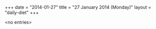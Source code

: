 +++
date = "2014-01-27"
title = "27 January 2014 (Monday)"
layout = "daily-diet"
+++


\<no entries\>
